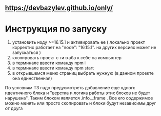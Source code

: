 ## https://devbazylev.github.io/only/

# Инструкция по запуску

1. установить ноду >=16.15.1 и активировать ее ( локально проект корректно работает на "node": "16.15.1". на других версиях может не запускаться )
2. клонировать проект с гитхаба к себе на компьютер
3. в терминале ввести команду npm i
4. в терминале ввести команду npm start
5. в открывшемся меню страниц выбрать нужную (в данном проекте она единственная)

По условиям ТЗ надо предусмотреть добавление еще одного идентичного блока и "верстка и логика работы этих блоков не будет нарушена". Таким блоком является .info__frame . Все его содержимое можно менять или просто скопировать и блоки будут независимы друг от друга
